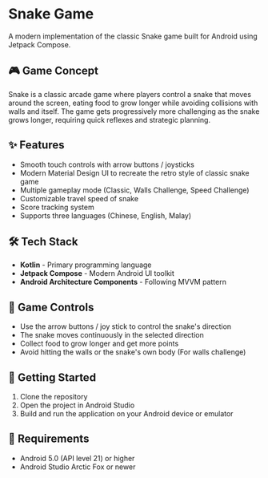 # Snake Game

A modern implementation of the classic Snake game built for Android using Jetpack Compose.

## 🎮 Game Concept

Snake is a classic arcade game where players control a snake that moves around the screen, eating
food to grow longer while avoiding collisions with walls and itself. The game gets progressively
more challenging as the snake grows longer, requiring quick reflexes and strategic planning.

## ✨ Features

- Smooth touch controls with arrow buttons / joysticks
- Modern Material Design UI to recreate the retro style of classic snake game
- Multiple gameplay mode (Classic, Walls Challenge, Speed Challenge)
- Customizable travel speed of snake
- Score tracking system
- Supports three languages (Chinese, English, Malay)

## 🛠️ Tech Stack

- **Kotlin** - Primary programming language
- **Jetpack Compose** - Modern Android UI toolkit
- **Android Architecture Components** - Following MVVM pattern

## 🎯 Game Controls

- Use the arrow buttons / joy stick to control the snake's direction
- The snake moves continuously in the selected direction
- Collect food to grow longer and get more points
- Avoid hitting the walls or the snake's own body (For walls challenge)

## 🚀 Getting Started

1. Clone the repository
2. Open the project in Android Studio
3. Build and run the application on your Android device or emulator

## 📱 Requirements

- Android 5.0 (API level 21) or higher
- Android Studio Arctic Fox or newer
